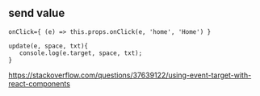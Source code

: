 ## send value

```
onClick={ (e) => this.props.onClick(e, 'home', 'Home') }
```

```
update(e, space, txt){
   console.log(e.target, space, txt);
}
```

https://stackoverflow.com/questions/37639122/using-event-target-with-react-components
